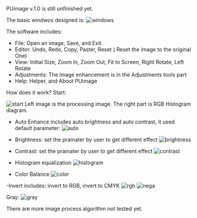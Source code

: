PUimage v.1.0 is still unfinished yet.

The basic windwos designed is:
![windows](https://cloud.githubusercontent.com/assets/15053464/15855326/c665a0dc-2ca6-11e6-8f0b-1e9e0d21efdd.JPG)

The software includes:
- File: Open an image, Save, and Exit.
- Editor: Undo, Redo, Copy, Paster, Reset ( Reset the image to the original One)
- View: Initial Size, Zoom In, Zoom Out, Fit to Screen, Right Rotate, Left Rotate
- Adjustments: The image enhancement is in the Adjustments tools part
- Help: Helper, and About PUimage

How does it work?
Start:

![start](https://cloud.githubusercontent.com/assets/15053464/15856078/686d8d6e-2cab-11e6-8a90-7f1d0f16d4ef.JPG)
Left image is the processing image. The right part is RGB Histogram diagram.
- Auto Enhance includes auto brightness and auto contrast, it used default parameter:
![auto](https://cloud.githubusercontent.com/assets/15053464/15857007/f54e6424-2cb0-11e6-94b1-f2966423a2c0.JPG)

- Brightness: set the pramater by user to get different effect
![brightness](https://cloud.githubusercontent.com/assets/15053464/15857068/4416419e-2cb1-11e6-9234-04dbd85eb448.JPG)

- Contrast: set the pramater by user to get different effect
![contrast](https://cloud.githubusercontent.com/assets/15053464/15857120/89331bee-2cb1-11e6-9828-55dc167eb502.JPG)

- Histogram equalization
![histogram](https://cloud.githubusercontent.com/assets/15053464/15857159/b8ddfe54-2cb1-11e6-918a-05d69092f44c.JPG)

- Color Balance
![color](https://cloud.githubusercontent.com/assets/15053464/15857196/035b4eaa-2cb2-11e6-9c64-d09f69b02b8a.JPG)

-Invert includes: invert to RGB, invert to CMYK
![rgb](https://cloud.githubusercontent.com/assets/15053464/15857332/c555bebe-2cb2-11e6-8279-a0b10d5ee140.JPG)
![nega](https://cloud.githubusercontent.com/assets/15053464/15857335/c84be1a2-2cb2-11e6-8d8d-ac123bddd039.JPG)

Gray:
![gray](https://cloud.githubusercontent.com/assets/15053464/15857390/1d50e314-2cb3-11e6-9922-26b1c9149dfd.JPG)


There are more image process algorithm not tested yet.






